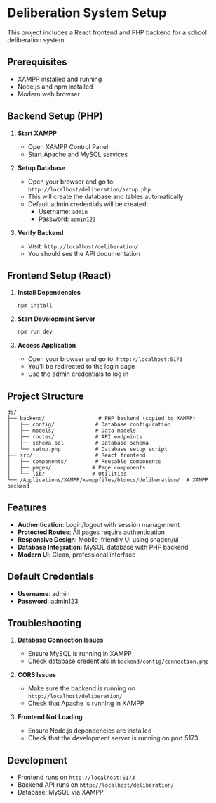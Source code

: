 # Deliberation System Setup

This project includes a React frontend and PHP backend for a school deliberation system.

## Prerequisites

- XAMPP installed and running
- Node.js and npm installed
- Modern web browser

## Backend Setup (PHP)

1. **Start XAMPP**

   - Open XAMPP Control Panel
   - Start Apache and MySQL services

2. **Setup Database**

   - Open your browser and go to: `http://localhost/deliberation/setup.php`
   - This will create the database and tables automatically
   - Default admin credentials will be created:
     - Username: `admin`
     - Password: `admin123`

3. **Verify Backend**
   - Visit: `http://localhost/deliberation/`
   - You should see the API documentation

## Frontend Setup (React)

1. **Install Dependencies**

   ```bash
   npm install
   ```

2. **Start Development Server**

   ```bash
   npm run dev
   ```

3. **Access Application**
   - Open your browser and go to: `http://localhost:5173`
   - You'll be redirected to the login page
   - Use the admin credentials to log in

## Project Structure

```
ds/
├── backend/                 # PHP backend (copied to XAMPP)
│   ├── config/             # Database configuration
│   ├── models/             # Data models
│   ├── routes/             # API endpoints
│   ├── schema.sql          # Database schema
│   └── setup.php           # Database setup script
├── src/                    # React frontend
│   ├── components/         # Reusable components
│   ├── pages/             # Page components
│   └── lib/               # Utilities
└── /Applications/XAMPP/xamppfiles/htdocs/deliberation/  # XAMPP backend
```

## Features

- **Authentication**: Login/logout with session management
- **Protected Routes**: All pages require authentication
- **Responsive Design**: Mobile-friendly UI using shadcn/ui
- **Database Integration**: MySQL database with PHP backend
- **Modern UI**: Clean, professional interface

## Default Credentials

- **Username**: admin
- **Password**: admin123

## Troubleshooting

1. **Database Connection Issues**

   - Ensure MySQL is running in XAMPP
   - Check database credentials in `backend/config/connection.php`

2. **CORS Issues**

   - Make sure the backend is running on `http://localhost/deliberation/`
   - Check that Apache is running in XAMPP

3. **Frontend Not Loading**
   - Ensure Node.js dependencies are installed
   - Check that the development server is running on port 5173

## Development

- Frontend runs on `http://localhost:5173`
- Backend API runs on `http://localhost/deliberation/`
- Database: MySQL via XAMPP









